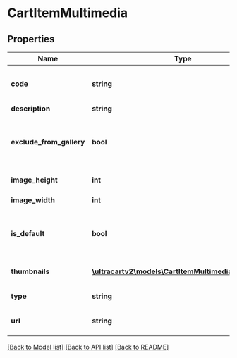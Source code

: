 # CartItemMultimedia

## Properties
Name | Type | Description | Notes
------------ | ------------- | ------------- | -------------
**code** | **string** | Code assigned to the multimedia | [optional] 
**description** | **string** | Description | [optional] 
**exclude_from_gallery** | **bool** | True if the image should be excluded from galleries | [optional] 
**image_height** | **int** | Image height | [optional] 
**image_width** | **int** | Image width | [optional] 
**is_default** | **bool** | True if the multimedia is the default for this type | [optional] 
**thumbnails** | [**\ultracartv2\models\CartItemMultimediaThumbnail[]**](CartItemMultimediaThumbnail.md) | Thumbnails of the images | [optional] 
**type** | **string** | Type of multimedia | [optional] 
**url** | **string** | URL to view multimedia at | [optional] 

[[Back to Model list]](../README.md#documentation-for-models) [[Back to API list]](../README.md#documentation-for-api-endpoints) [[Back to README]](../README.md)


